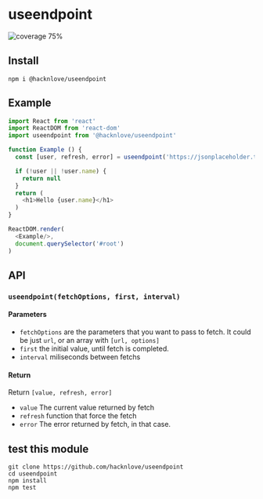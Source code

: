 # useendpoint
![coverage 75%](https://img.shields.io/badge/coverage-75%25-brightgreen)

## Install
```
npm i @hacknlove/useendpoint
```

## Example
```javascript
import React from 'react'
import ReactDOM from 'react-dom'
import useendpoint from '@hacknlove/useendpoint'

function Example () {
  const [user, refresh, error] = useendpoint('https://jsonplaceholder.typicode.com/users/1', {}, 5000)

  if (!user || !user.name) {
    return null
  }
  return (
    <h1>Hello {user.name}</h1>
  )
}

ReactDOM.render(
  <Example/>,
  document.querySelector('#root')
)
```

## API

### `useendpoint(fetchOptions, first, interval)`

#### Parameters
* `fetchOptions` are the parameters that you want to pass to fetch. It could be just `url`, or an array with `[url, options]`
* `first` the initial value, until fetch is completed.
* `interval` miliseconds between fetchs

#### Return
Return `[value, refresh, error]`

* `value` The current value returned by fetch
* `refresh` function that force the fetch
* `error` The error returned by fetch, in that case.


## test this module

```
git clone https://github.com/hacknlove/useendpoint
cd useendpoint
npm install
npm test
```
